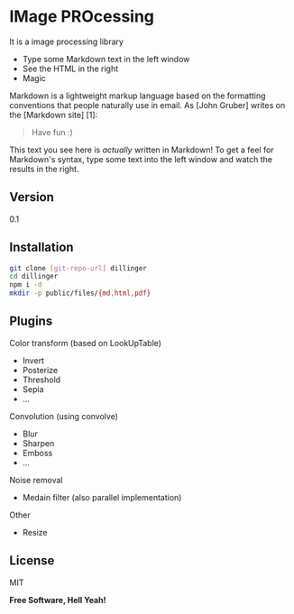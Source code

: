 IMage PROcessing
=========

It is a image processing library

  - Type some Markdown text in the left window
  - See the HTML in the right
  - Magic

Markdown is a lightweight markup language based on the formatting conventions that people naturally use in email.  As [John Gruber] writes on the [Markdown site] [1]:

> Have fun :)

This text you see here is *actually* written in Markdown! To get a feel for Markdown's syntax, type some text into the left window and watch the results in the right.  

Version
----

0.1

Installation
--------------

```sh
git clone [git-repo-url] dillinger
cd dillinger
npm i -d
mkdir -p public/files/{md,html,pdf}
```

Plugins
--------------

Color transform (based on LookUpTable)
  - Invert
  - Posterize
  - Threshold
  - Sepia
  - ...

Convolution (using convolve)
  - Blur
  - Sharpen
  - Emboss
  - ...

Noise removal
  - Medain filter (also parallel implementation)

Other
  - Resize

License
----

MIT


**Free Software, Hell Yeah!**
